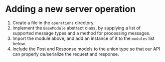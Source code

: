 # Adding a new server operation

1. Create a file in the `operations` directory.
2. Implement the `BaseModule` abstract class, by supplying a list of supported message types and a method for processing messages.
3. Import the module above, and add an instance of it to the `modules` list below.
4. Include the Post and Response models to the union type so that our API can properly
   de/serialize the request and response.
